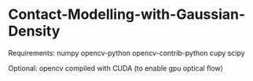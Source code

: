 # Contact-Modelling-with-Gaussian-Density

Requirements:
    numpy
    opencv-python
    opencv-contrib-python
    cupy
    scipy

Optional:
    opencv compiled with CUDA (to enable gpu optical flow)